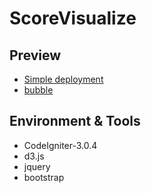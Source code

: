 # ScoreVisualize

## Preview
* [Simple deployment](http://5.xywse.sinaapp.com/alpha/index.php)
* [bubble](http://5.xywse.sinaapp.com/alpha/index.php/welcome/show/bubble_index)

## Environment & Tools
* CodeIgniter-3.0.4
* d3.js
* jquery
* bootstrap
